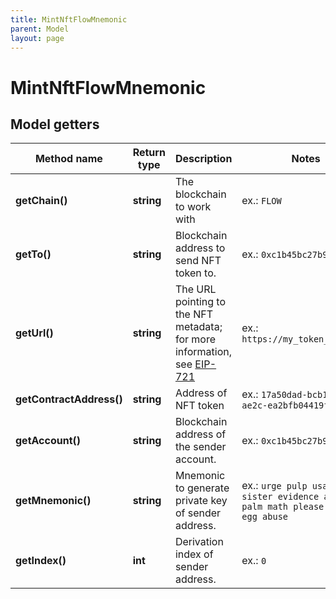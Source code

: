 ```yaml
---
title: MintNftFlowMnemonic
parent: Model
layout: page
---
```


# MintNftFlowMnemonic

## Model getters

Method name | Return type | Description | Notes
------------ | ------------- | ------------- | -------------
**getChain()** | **string** | The blockchain to work with | ex.: `FLOW`
**getTo()** | **string** | Blockchain address to send NFT token to. | ex.: `0xc1b45bc27b9c61c3`
**getUrl()** | **string** | The URL pointing to the NFT metadata; for more information, see <a href="https://eips.ethereum.org/EIPS/eip-721#specification" target="_blank">EIP-721</a> | ex.: `https://my_token_data.com`
**getContractAddress()** | **string** | Address of NFT token | ex.: `17a50dad-bcb1-4f3d-ae2c-ea2bfb04419f`
**getAccount()** | **string** | Blockchain address of the sender account. | ex.: `0xc1b45bc27b9c61c3`
**getMnemonic()** | **string** | Mnemonic to generate private key of sender address. | ex.: `urge pulp usage sister evidence arrest palm math please chief egg abuse`
**getIndex()** | **int** | Derivation index of sender address. | ex.: `0`


